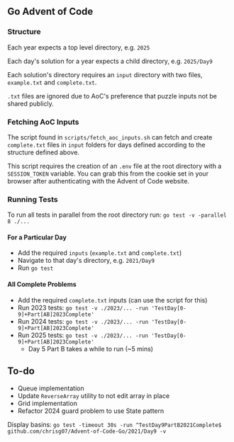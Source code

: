 ## Go Advent of Code

### Structure

Each year expects a top level directory, e.g. `2025`

Each day's solution for a year expects a child directory, e.g. `2025/Day9`

Each solution's directory requires an `input` directory with two files, `example.txt` and `complete.txt`. 

`.txt` files are ignored due to AoC's preference that puzzle inputs not be shared publicly.

### Fetching AoC Inputs

The script found in `scripts/fetch_aoc_inputs.sh` can fetch and create `complete.txt` files in `input` folders for days defined according to the structure defined above.

This script requires the creation of an `.env` file at the root directory with a `SESSION_TOKEN` variable. You can grab this from the cookie set in your browser after authenticating with the Advent of Code website.

### Running Tests

To run all tests in parallel from the root directory run: `go test -v -parallel 8 ./...`

#### For a Particular Day
- Add the required `inputs` (`example.txt` and `complete.txt`)
- Navigate to that day's directory, e.g. `2021/Day9`
- Run `go test`

#### All Complete Problems
- Add the required `complete.txt` inputs (can use the script for this)
- Run 2023 tests: `go test -v ./2023/... -run 'TestDay[0-9]+Part[AB]2023Complete'`
- Run 2024 tests: `go test -v ./2023/... -run 'TestDay[0-9]+Part[AB]2023Complete'`
- Run 2025 tests: `go test -v ./2023/... -run 'TestDay[0-9]+Part[AB]2023Complete'`
    - Day 5 Part B takes a while to run (~5 mins)

## To-do

- Queue implementation
- Update `ReverseArray` utility to not edit array in place
- Grid implementation
- Refactor 2024 guard problem to use State pattern

Display basins: `go test -timeout 30s -run ^TestDay9PartB2021Complete$ github.com/chrisg07/Advent-of-Code-Go/2021/Day9 -v`
